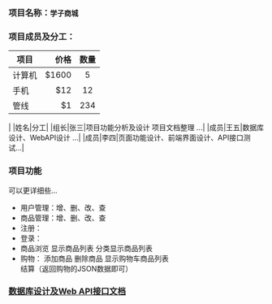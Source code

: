 ### 项目名称：`学子商城`

### 项目成员及分工：

| 项目        | 价格   |  数量  |
| --------   | -----:  | :----:  |
| 计算机      | $1600   |   5     |
| 手机        |   $12   |   12   |
| 管线        |    $1    |  234  |

|	|姓名|分工|
|组长|张三|项目功能分析及设计 项目文档整理 ...|
|成员|王五|数据库设计、WebAPI设计 ...|
|成员|李四|页面功能设计、前端界面设计、API接口测试...|
	
### 项目功能
可以更详细些...
- 用户管理：增、删、改、查
- 商品管理：增、删、改、查
- 注册：
- 登录：
- 商品浏览
	显示商品列表
        分类显示商品列表
- 购物：
        添加商品
        删除商品
        显示购物车商品列表	   
        结算（返回购物的JSON数据即可）
	
### [数据库设计及Web API接口文档](https://www.showdoc.cc/753330942628097?page_id=4204998081031757)

